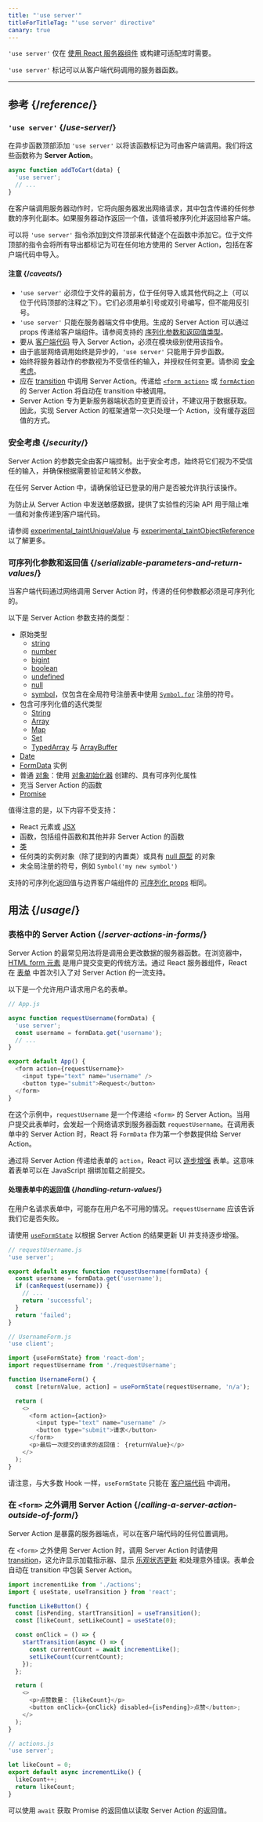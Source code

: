 ```yaml
---
title: "'use server'"
titleForTitleTag: "'use server' directive"
canary: true
---
```


<Canary>

`'use server'` 仅在 [使用 React 服务器组件](/learn/start-a-new-react-project#bleeding-edge-react-frameworks) 或构建可适配库时需要。

</Canary>


<Intro>

`'use server'` 标记可以从客户端代码调用的服务器函数。

</Intro>

<InlineToc />

---

## 参考 {/*reference*/}

### `'use server'` {/*use-server*/}

在异步函数顶部添加 `'use server'` 以将该函数标记为可由客户端调用。我们将这些函数称为  **Server Action**。

```js {2}
async function addToCart(data) {
  'use server';
  // ...
}
```

在客户端调用服务器动作时，它将向服务器发出网络请求，其中包含传递的任何参数的序列化副本。如果服务器动作返回一个值，该值将被序列化并返回给客户端。

可以将 `'use server'` 指令添加到文件顶部来代替逐个在函数中添加它。位于文件顶部的指令会将所有导出都标记为可在任何地方使用的 Server Action，包括在客户端代码中导入。

#### 注意 {/*caveats*/}
* `'use server'` 必须位于文件的最前方，位于任何导入或其他代码之上（可以位于代码顶部的注释之下）。它们必须用单引号或双引号编写，但不能用反引号。
* `'use server'` 只能在服务器端文件中使用。生成的 Server Action 可以通过 props 传递给客户端组件。请参阅支持的 [序列化参数和返回值类型](#serializable-parameters-and-return-values)。
* 要从 [客户端代码](/reference/react/use-client) 导入 Server Action，必须在模块级别使用该指令。
* 由于底层网络调用始终是异步的，`'use server'` 只能用于异步函数。
* 始终将服务器动作的参数视为不受信任的输入，并授权任何变更。请参阅 [安全考虑](#security)。
* 应在 [transition](/reference/react/useTransition) 中调用 Server Action。传递给 [`<form action>`](/reference/react-dom/components/form#props) 或 [`formAction`](/reference/react-dom/components/input#props) 的 Server Action 将自动在 transition 中被调用。
* Server Action 专为更新服务器端状态的变更而设计，不建议用于数据获取。因此，实现 Server Action 的框架通常一次只处理一个 Action，没有缓存返回值的方式。

### 安全考虑 {/*security*/}

Server Action 的参数完全由客户端控制。出于安全考虑，始终将它们视为不受信任的输入，并确保根据需要验证和转义参数。

在任何 Server Action 中，请确保验证已登录的用户是否被允许执行该操作。

<Wip>

为防止从 Server Action 中发送敏感数据，提供了实验性的污染 API 用于阻止唯一值和对象传递到客户端代码。

请参阅 [experimental_taintUniqueValue](/reference/react/experimental_taintUniqueValue) 与 [experimental_taintObjectReference](/reference/react/experimental_taintObjectReference) 以了解更多。

</Wip>

### 可序列化参数和返回值 {/*serializable-parameters-and-return-values*/}

当客户端代码通过网络调用 Server Action 时，传递的任何参数都必须是可序列化的。

以下是 Server Action 参数支持的类型：

* 原始类型
	* [string](https://developer.mozilla.org/zh-CN/docs/Glossary/String)
	* [number](https://developer.mozilla.org/zh-CN/docs/Glossary/Number)
	* [bigint](https://developer.mozilla.org/zh-CN/docs/Web/JavaScript/Reference/Global_Objects/BigInt)
	* [boolean](https://developer.mozilla.org/zh-CN/docs/Glossary/Boolean)
	* [undefined](https://developer.mozilla.org/zh-CN/docs/Glossary/Undefined)
	* [null](https://developer.mozilla.org/zh-CN/docs/Glossary/Null)
	* [symbol](https://developer.mozilla.org/zh-CN/docs/Web/JavaScript/Reference/Global_Objects/Symbol)，仅包含在全局符号注册表中使用 [`Symbol.for`](https://developer.mozilla.org/zh-CN/docs/Web/JavaScript/Reference/Global_Objects/Symbol/for) 注册的符号。
* 包含可序列化值的迭代类型
	* [String](https://developer.mozilla.org/zh-CN/docs/Web/JavaScript/Reference/Global_Objects/String)
	* [Array](https://developer.mozilla.org/zh-CN/docs/Web/JavaScript/Reference/Global_Objects/Array)
	* [Map](https://developer.mozilla.org/zh-CN/docs/Web/JavaScript/Reference/Global_Objects/Map)
	* [Set](https://developer.mozilla.org/zh-CN/docs/Web/JavaScript/Reference/Global_Objects/Set)
	* [TypedArray](https://developer.mozilla.org/zh-CN/docs/Web/JavaScript/Reference/Global_Objects/TypedArray) 与 [ArrayBuffer](https://developer.mozilla.org/zh-CN/docs/Web/JavaScript/Reference/Global_Objects/ArrayBuffer)
* [Date](https://developer.mozilla.org/zh-CN/docs/Web/JavaScript/Reference/Global_Objects/Date)
* [FormData](https://developer.mozilla.org/zh-CN/docs/Web/API/FormData) 实例
* 普通 [对象](https://developer.mozilla.org/zh-CN/docs/Web/JavaScript/Reference/Global_Objects/Object)：使用 [对象初始化器](https://developer.mozilla.org/zh-CN/docs/Web/JavaScript/Reference/Operators/Object_initializer) 创建的、具有可序列化属性
* 充当 Server Action 的函数
* [Promise](https://developer.mozilla.org/zh-CN/docs/Web/JavaScript/Reference/Global_Objects/Promise)

值得注意的是，以下内容不受支持：
* React 元素或 [JSX](https://react.dev/learn/writing-markup-with-jsx)
* 函数，包括组件函数和其他并非 Server Action 的函数
* [类](https://developer.mozilla.org/zh-CN/docs/Learn/JavaScript/Objects/Classes_in_JavaScript)
* 任何类的实例对象（除了提到的内置类）或具有 [null 原型](https://developer.mozilla.org/zh-CN/docs/Web/JavaScript/Reference/Global_Objects/Object#null-prototype_objects) 的对象
* 未全局注册的符号，例如 `Symbol('my new symbol')`


支持的可序列化返回值与边界客户端组件的 [可序列化 props](/reference/react/use-client#passing-props-from-server-to-client-components) 相同。


## 用法 {/*usage*/}

### 表格中的 Server Action {/*server-actions-in-forms*/}

Server Action 的最常见用法将是调用会更改数据的服务器函数。在浏览器中，[HTML form 元素](https://developer.mozilla.org/en-US/docs/Web/HTML/Element/form) 是用户提交变更的传统方法。通过 React 服务器组件，React 在 [表单](/reference/react-dom/components/form) 中首次引入了对 Server Action 的一流支持。

以下是一个允许用户请求用户名的表单。

```js [[1, 3, "formData"]]
// App.js

async function requestUsername(formData) {
  'use server';
  const username = formData.get('username');
  // ...
}

export default App() {
  <form action={requestUsername}>
    <input type="text" name="username" />
    <button type="submit">Request</button>
  </form>
}
```

在这个示例中，`requestUsername` 是一个传递给 `<form>` 的 Server Action。当用户提交此表单时，会发起一个网络请求到服务器函数 `requestUsername`。在调用表单中的 Server Action 时，React 将 `FormData` 作为第一个参数提供给 Server Action。

通过将 Server Action 传递给表单的 `action`，React 可以 [逐步增强](https://developer.mozilla.org/en-US/docs/Glossary/Progressive_Enhancement) 表单。这意味着表单可以在 JavaScript 捆绑加载之前提交。

#### 处理表单中的返回值 {/*handling-return-values*/}

在用户名请求表单中，可能存在用户名不可用的情况。`requestUsername` 应该告诉我们它是否失败。

请使用 [`useFormState`](/reference/react-dom/hooks/useFormState) 以根据 Server Action 的结果更新 UI 并支持逐步增强。

```js
// requestUsername.js
'use server';

export default async function requestUsername(formData) {
  const username = formData.get('username');
  if (canRequest(username)) {
    // ...
    return 'successful';
  }
  return 'failed';
}
```

```js {4,8}, [[2, 2, "'use client'"]]
// UsernameForm.js
'use client';

import {useFormState} from 'react-dom';
import requestUsername from './requestUsername';

function UsernameForm() {
  const [returnValue, action] = useFormState(requestUsername, 'n/a');

  return (
    <>
      <form action={action}>
        <input type="text" name="username" />
        <button type="submit">请求</button>
      </form>
      <p>最后一次提交的请求的返回值： {returnValue}</p>
    </>
  );
}
```

请注意，与大多数 Hook 一样，`useFormState` 只能在 <CodeStep step={1}>[客户端代码](/reference/react/use-client)</CodeStep> 中调用。

### 在 `<form>` 之外调用 Server Action {/*calling-a-server-action-outside-of-form*/}

Server Action 是暴露的服务器端点，可以在客户端代码的任何位置调用。

在 `<form>` 之外使用 Server Action 时，调用 Server Action 时请使用 [transition](/reference/react/useTransition)，这允许显示加载指示器、显示 [乐观状态更新](/reference/react/useOptimistic) 和处理意外错误。表单会自动在 transition 中包装 Server Action。

```js {9-12}
import incrementLike from './actions';
import { useState, useTransition } from 'react';

function LikeButton() {
  const [isPending, startTransition] = useTransition();
  const [likeCount, setLikeCount] = useState(0);

  const onClick = () => {
    startTransition(async () => {
      const currentCount = await incrementLike();
      setLikeCount(currentCount);
    });
  };

  return (
    <>
      <p>点赞数量： {likeCount}</p>
      <button onClick={onClick} disabled={isPending}>点赞</button>;
    </>
  );
}
```

```js
// actions.js
'use server';

let likeCount = 0;
export default async incrementLike() {
  likeCount++;
  return likeCount;
}
```

可以使用 `await` 获取 Promise 的返回值以读取 Server Action 的返回值。
